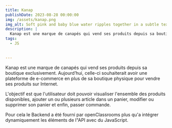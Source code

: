 ```yaml
---
title: Kanap
publishDate: 2023-08-28 00:00:00
img: /assets/kanap.png
img_alt: Soft pink and baby blue water ripples together in a subtle texture.
description: |
  Kanap est une marque de canapés qui vend ses produits depuis sa boutique.
tags:
  - JS
  
 
---
```


Kanap est une marque de canapés qui vend ses produits depuis sa boutique exclusivement.
Aujourd’hui, celle-ci souhaiterait avoir une plateforme de e-commerce en plus de sa boutique physique pour vendre ses produits sur Internet.

L'objectif est que l'utilisateur doit pouvoir visualiser l'ensemble des produits disponibles, ajouter un ou plusieurs article dans un panier, modifier ou supprimer son panier et enfin, passer commande.

Pour cela le Backend a été fourni par openClassrooms plus qu'a intégrer dynamiquement les éléments de l"API avec du JavaScript.
